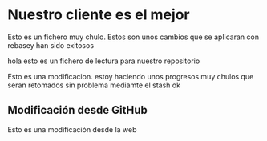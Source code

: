 # Nuestro cliente es el mejor 

Esto es un fichero muy chulo. Estos son unos cambios que se aplicaran con rebasey han sido exitosos

hola esto es un fichero de lectura para nuestro repositorio

Esto es una modificacion. estoy haciendo unos progresos muy chulos que seran retomados sin problema mediamte el stash
ok

## Modificación desde GitHub

Esto es una modificación desde la web
